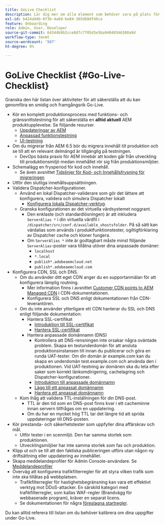 ```yaml
---
title: GoLive Checklist
description: Lär dig mer om alla element som behöver vara på plats för att lyckas med Go-Live med AEM as a Cloud Service.
exl-id: b424a9db-0f3b-4a8d-be84-365d68df46ca
feature: Onboarding
role: Admin, User, Developer
source-git-commit: 64344b9b2cce8d7c7f05d3e5ba94049346308a9d
workflow-type: tm+mt
source-wordcount: '567'
ht-degree: 0%

---
```


# GoLive Checklist {#Go-Live-Checklist}

Granska den här listan över aktiviteter för att säkerställa att du kan genomföra en smidig och framgångsrik Go-Live.

* Kör en komplett produktionsprocess med funktions- och gränssnittstestning för att säkerställa en **alltid aktuell** AEM produktupplevelse. Se följande resurser.
   * [Uppdateringar av AEM](/help/implementing/deploying/aem-version-updates.md)
   * [Anpassad funktionstestning](/help/implementing/cloud-manager/functional-testing.md#custom-functional-testing)
   * [UI-testning](/help/implementing/cloud-manager/ui-testing.md)
* Om du migrerar från AEM 6.5 bör du migrera innehåll till produktion och se till att en relevant delmängd är tillgänglig på testningen.
   * DevOps bästa praxis för AEM innebär att koden går från utveckling till produktionsmiljö medan innehållet rör sig från produktionsmiljöer.
* Schemalägg en frysperiod för kod och innehåll.
   * Se även avsnittet [Tidslinjer för Kod- och Innehållsfrysning för migreringen](#code-content-freeze)
* Utför den slutliga innehållsuppsättningen.
* Validera Dispatcher-konfigurationer.
   * Använd en lokal Dispatcher-validerare som gör det lättare att konfigurera, validera och simulera Dispatcher lokalt
      * [Konfigurera lokala Dispatcher-verktyg](https://experienceleague.adobe.com/sv/docs/experience-manager-learn/cloud-service/local-development-environment-set-up/dispatcher-tools#prerequisites).
   * Granska konfigurationen av det virtuella värdsystemet noggrant.
      * Den enklaste (och standardlösningen) är att inkludera `ServerAlias *` i din virtuella värdfil i `/dispatcher/src/conf.d/available_vhostsfolder`. På så sätt kan värdalias som används i produktfunktionstester, ogiltigförklaring av Dispatcher cache och kloner fungera.
      * Om `ServerAlias *` inte är godtagbart måste minst följande `ServerAlias`-poster vara tillåtna utöver dina anpassade domäner:
         * `localhost`
         * `*.local`
         * `publish*.adobeaemcloud.net`
         * `publish*.adobeaemcloud.com`
* Konfigurera CDN, SSL och DNS.
   * Om du använder ditt eget CDN anger du en supportanmälan för att konfigurera lämplig routning.
      * Mer information finns i avsnittet [Customer CDN points to AEM Managed CDN](/help/implementing/dispatcher/cdn.md#point-to-point-cdn) i CDN-dokumentationen.
      * Konfigurera SSL och DNS enligt dokumentationen från CDN-leverantören.
   * Om du inte använder ytterligare ett CDN hanterar du SSL och DNS enligt följande dokumentation:
      * Hantera SSL-certifikat
         * [Introduktion till SSL-certifikat](/help/implementing/cloud-manager/managing-ssl-certifications/introduction-to-ssl-certificates.md)
         * [Hantera SSL-certifikat](/help/implementing/cloud-manager/managing-ssl-certifications/managing-certificates.md)
      * Hantera anpassade domännamn (DNS)
         * Kontrollera att DNS-rensningen inte orsakar några oväntade problem. Skapa en testunderdomän för att ansluta produktionsinstansen till innan du publicerar och göra en runda UAT-tester. Om din domän är example.com kan du skapa en underdomän test.example.com och använda den i produktionen. Vid UAT-testning av domänen ska du leta efter saker som korrekt länkomdirigering, cachelagring och Dispatcher-konfigurationer.
         * [Introduktion till anpassade domännamn](/help/implementing/cloud-manager/custom-domain-names/introduction.md)
         * [Lägg till ett anpassat domännamn](/help/implementing/cloud-manager/custom-domain-names/add-custom-domain-name.md)
         * [Hantera ett anpassat domännamn](/help/implementing/cloud-manager/custom-domain-names/managing-custom-domain-names.md)
   * Kom ihåg att validera TTL-inställningen för din DNS-post.
      * TTL är den tid som en DNS-post finns kvar i ett cacheminne innan servern tillfrågas om en uppdatering.
      * Om du har en mycket hög TTL tar det längre tid att sprida uppdateringar till DNS-posten.
* Kör prestanda- och säkerhetstester som uppfyller dina affärskrav och mål.
   * Utför tester i en scenmiljö.  Den har samma storlek som produktionen.
   * Utvecklingsmiljöer har inte samma storlek som fas och produktion.
* Klipp ut och se till att den faktiska publiceringen utförs utan någon ny driftsättning eller uppdatering av innehållet.
* Skapa meddelandeprofiler för Admin Console-användare. Se [Meddelandeprofiler](/help/journey-onboarding/notification-profiles.md)
* Överväg att konfigurera trafikfilterregler för att styra vilken trafik som inte ska tillåtas på webbplatsen.
   * Trafikfilterregler för hastighetsbegränsning kan vara ett effektivt verktyg mot DDoS-attacker. En särskild kategori med trafikfilterregler, som kallas WAF-regler (Brandvägg för webbaserade program), kräver en separat licens.
   * Se dokumentationen för några [föreslagna startregler](/help/security/traffic-filter-rules-including-waf.md#recommended-starter-rules).

Du kan alltid referera till listan om du behöver kalibrera om dina uppgifter under Go-Live.
